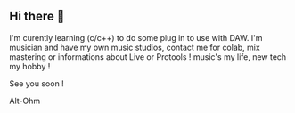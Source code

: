 ## Hi there 👋

<!--
**Alt-Ohm/Alt-Ohm** is a ✨ _special_ ✨ repository because its `README.md` (this file) appears on your GitHub profile.

Here are some ideas to get you started:

- 🔭 I’m currently working on ...
- 🌱 I’m currently learning ...
- 👯 I’m looking to collaborate on ...
- 🤔 I’m looking for help with ...
- 💬 Ask me about ...
- 📫 How to reach me: ...
- 😄 Pronouns: ...
- ⚡ Fun fact: ...
-->
I'm curently learning (c/c++) to do some plug in to use with DAW.
I'm musician and have my own music studios, contact me for colab, mix mastering or informations about Live or Protools ! 
music's my life, new tech my hobby !

See you soon !

Alt-Ohm
